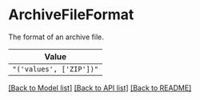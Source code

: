 # ArchiveFileFormat

The format of an archive file.


| **Value** |
| --------- |
| `"('values', ['ZIP'])"` |


[[Back to Model list]](../../../README.md#models-v1-link) [[Back to API list]](../../../README.md#apis-v1-link) [[Back to README]](../../../README.md)
